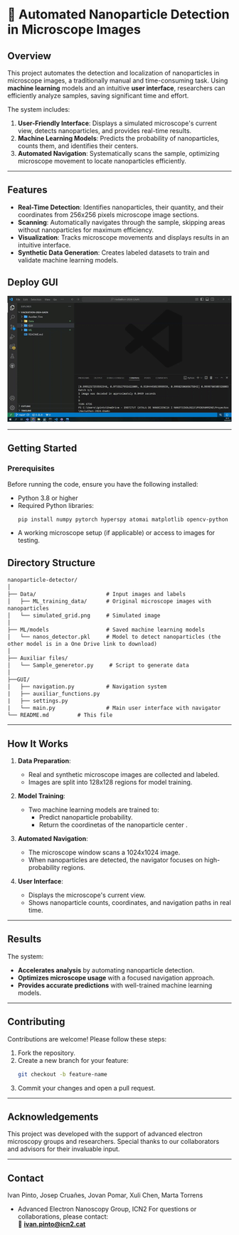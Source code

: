 # 🧬 **Automated Nanoparticle Detection in Microscope Images**

## **Overview**  
This project automates the detection and localization of nanoparticles in microscope images, a traditionally manual and time-consuming task. Using **machine learning** models and an intuitive **user interface**, researchers can efficiently analyze samples, saving significant time and effort.

The system includes:  
1. **User-Friendly Interface**: Displays a simulated microscope's current view, detects nanoparticles, and provides real-time results.  
2. **Machine Learning Models**: Predicts the probability of nanoparticles, counts them, and identifies their centers.  
3. **Automated Navigation**: Systematically scans the sample, optimizing microscope movement to locate nanoparticles efficiently.

---

## **Features**  
- **Real-Time Detection**: Identifies nanoparticles, their quantity, and their coordinates from 256x256 pixels microscope image sections.  
- **Scanning**: Automatically navigates through the sample, skipping areas without nanoparticles for maximum efficiency.  
- **Visualization**: Tracks microscope movements and displays results in an intuitive interface.  
- **Synthetic Data Generation**: Creates labeled datasets to train and validate machine learning models.

## **Deploy GUI**

  <p align ="center">
  <img alt="demo" src="Data/demo.gif"/>
  </p>

---

## **Getting Started**  

### Prerequisites  
Before running the code, ensure you have the following installed:  
- Python 3.8 or higher  
- Required Python libraries:  
  ```bash
  pip install numpy pytorch hyperspy atomai matplotlib opencv-python
  ```  
- A working microscope setup (if applicable) or access to images for testing.  


## **Directory Structure**  
```
nanoparticle-detector/
│
├── Data/                      # Input images and labels
│   ├── ML_training_data/      # Original microscope images with nanoparticles        
│   └── simulated_grid.png     # Simulated image
│
├── ML/models                  # Saved machine learning models
│   └── nanos_detector.pkl     # Model to detect nanoparticles (the other model is in a One Drive link to download)
│
├── Auxiliar files/  
│   └── Sample_generetor.py     # Script to generate data
│
├──GUI/
│   ├── navigation.py          # Navigation system
|   ├── auxiliar_functions.py  
|   ├── settings.py
|   └── main.py                # Main user interface with navigator
└── README.md         # This file
```

---

## **How It Works**  
1. **Data Preparation**:  
   - Real and synthetic microscope images are collected and labeled.  
   - Images are split into 128x128 regions for model training.  

2. **Model Training**:  
   - Two machine learning models are trained to:  
     - Predict nanoparticle probability.  
     - Return the coordinetas of the nanoparticle center .

3. **Automated Navigation**:  
   - The microscope window scans a 1024x1024 image.  
   - When nanoparticles are detected, the navigator focuses on high-probability regions.

4. **User Interface**:  
   - Displays the microscope's current view.  
   - Shows nanoparticle counts, coordinates, and navigation paths in real time.

---

## **Results**  
The system:  
- **Accelerates analysis** by automating nanoparticle detection.  
- **Optimizes microscope usage** with a focused navigation approach.  
- **Provides accurate predictions** with well-trained machine learning models.  

---

## **Contributing**  
Contributions are welcome! Please follow these steps:  
1. Fork the repository.  
2. Create a new branch for your feature:  
   ```bash
   git checkout -b feature-name
   ```  
3. Commit your changes and open a pull request.

---

## **Acknowledgements**  
This project was developed with the support of advanced electron microscopy groups and researchers. Special thanks to our collaborators and advisors for their invaluable input.  

---

## **Contact**  
Ivan Pinto, Josep Cruañes, Jovan Pomar, Xuli Chen, Marta Torrens
- Advanced Electron Nanoscopy Group, ICN2 
For questions or collaborations, please contact:  
📧 **ivan.pinto@icn2.cat**  
